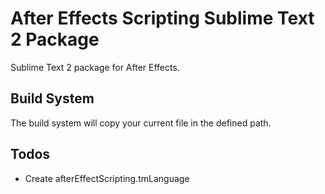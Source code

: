 After Effects Scripting Sublime Text 2 Package
============================================

Sublime Text 2 package for After Effects. 

## Build System
The build system will copy your current file in the defined path.

## Todos
- Create afterEffectScripting.tmLanguage